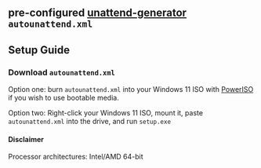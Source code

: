 ## pre-configured [unattend-generator](<https://schneegans.de/windows/unattend-generator/>) `autounattend.xml`

## Setup Guide
### Download `autounattend.xml`

Option one: burn `autounattend.xml` into your Windows 11 ISO with [PowerISO](<https://www.poweriso.net/PowerISO9-x64.exe>) if you wish to use bootable media.

Option two: Right-click your Windows 11 ISO, mount it, paste `autounattend.xml` into the drive, and run `setup.exe`

#### Disclaimer

Processor architectures: Intel/AMD 64-bit